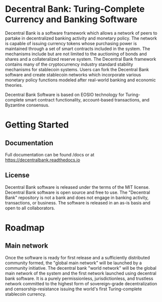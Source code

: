 # Decentral Bank: Turing-Complete Currency and Banking Software 

Decentral Bank is a software framework which allows a network of peers to partake in decentralized banking activity and monetary policy. The network is capable of issuing currency tokens whose purchasing power is maintained through a set of smart contracts included in the system. The mechanisms include but are not limited to the auctioning of bonds and shares and a collateralized reserve system. The Decentral Bank framework contains many of the cryptocurrency industry standard stability mechanisms for stablecoin systems. Users can fork the Decentral Bank software and create stablecoin networks which incorporate various monetary policy functions modeled after real-world banking and economic theories.

Decentral Bank Software is based on EOSIO technology for Turing-complete smart contract functionality, account-based transactions, and Byzantine consensus.  

# Getting Started 

## Documentation 

Full documentation can be found /docs or at https://decentralbank.readthedocs.io 

## License

Decentral Bank software is released under the terms of the MIT license. Decentral Bank software is open source and free to use. The "Decentral Bank" repository is not a bank and does not engage in banking activity, transactions, or business. The software is released in an as-is basis and open to all collaborators.

# Roadmap

## Main network
Once the software is ready for first release and a sufficiently distributed community formed, the "global main network" will be launched by a community initiative. The decentral bank "world network" will be the global main network of the system and the first network launched using decentral bank software. It is a purely permissionless, jurisdictionless, and trustless network committed to the highest form of sovereign-grade decentralization and censorship-resistance issuing the world's first Turing-complete stablecoin currency.  
